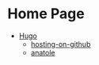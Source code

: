 # Home Page

- [Hugo](https://gohugo.io/)
  - [hosting-on-github](https://gohugo.io/hosting-and-deployment/hosting-on-github/)
  - [anatole](https://themes.gohugo.io/anatole/)
